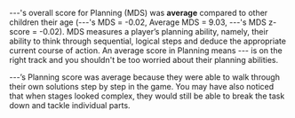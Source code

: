 ---'s overall score for Planning (MDS) was **average** compared to other children their age (---'s MDS = -0.02, Average MDS = 9.03, ---'s MDS z-score = -0.02). MDS measures a player’s planning ability, namely, their ability to think through sequential, logical steps and deduce the appropriate current course of action.  An average score in Planning means --- is on the right track and you shouldn't be too worried about their planning abilities. 

---’s Planning score was average because they were able to walk through their own solutions step by step in the game. You may have also noticed that when stages looked complex, they would still be able to break the task down and tackle individual parts.